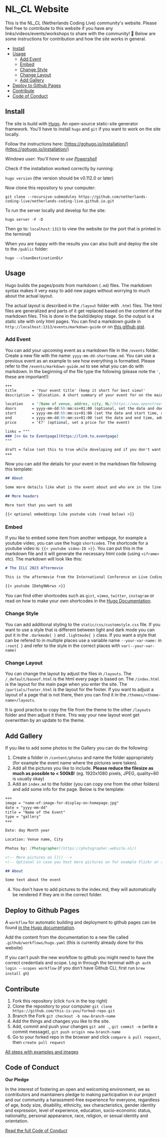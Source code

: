 # NL_CL Website

This is the NL_CL (Netherlands Coding Live) community's website. Please feel free to contribute to this website if you have any links/videos/events/workshops to share with the community! 🎉 Below are some instructions for contribution and how the site works in general.

- [Install](#install)
- [Usage](#usage)
	- [Add Event](#add-event)
	- [Embed](#embed)
	- [Change Style](#change-style)
	- [Change Layout](#change-layout)
	- [Add Gallery](#add-gallery)
- [Deploy to Github Pages](#deploy-to-github-pages)
- [Contribute](#contribute)
- [Code of Conduct](#code-of-conduct)

## Install

The site is build with [Hugo](https://gohugo.io/). An open-source static-site generator framework. You'll have to install `hugo` and `git` if you want to work on the site locally.

Follow the instructions here: [https://gohugo.io/installation/](https://gohugo.io/installation/)

*Windows user: You'll have to use [Powershell](https://learn.microsoft.com/en-us/powershell/scripting/install/installing-powershell-on-windows?view=powershell-7.4)*

Check if the installation worked correctly by running: 

`hugo version` (the version should be v0.112.0 or later)

Now clone this repository to your computer: 

`git clone --recursive-submodules https://github.com/netherlands-coding-live/netherlands-coding-live.github.io.git`

To run the server locally and develop for the site:

`hugo server -F -D`

Then go to: `localhost:1313` to view the website (or the port that is printed in the terminal)

When you are happy with the results you can also built and deploy the site to the `/public` folder:

`hugo --cleanDestinationDir`

## Usage

Hugo builds the pages/posts from markdown (`.md`) files. The markdown syntax makes it very easy to add new pages without worrying to much about the actual layout.

The actual layout is described in the `/layout` folder with `.html` files. The html files are generalized and parts of it get replaced based on the content of the markdown files. This is done in the build/deploy stage. So the output is a static site with only html pages. You can find a markdown guide in `http://localhost:1313/events/markdown-guide` or on [this github gist](https://gist.github.com/cuonggt/9b7d08a597b167299f0d#file-markdown_guide-md).

### Add Event

You can add your upcoming event as a markdown file in the `/events` folder. Create a new file with the name: `yyyy-mm-dd-shortname.md`. You can use a previous event as an example to see how everything is formatted. Please refer to the `/events/markdown-guide.md` to see what you can do with markdown. In the beginning of the file type the following (please note the `'`, these are important!):

```markdown
+++
title 		= 'Your event title' (keep it short for best view)'
description = '@location. A short summary of your event for on the main page.'

location 	= '[Name of venue, addres, city, NL](https://www.openstreetmap.org/maps/link/here)'
doors 	 	= yyyy-mm-dd:hh:mm:ss+01:00 (optional, set the date and door opening time, add the timezone with +01:00)
start 	 	= yyyy-mm-dd:hh:mm:ss+01:00 (set the date and start time, add the timezone with +01:00)
end 	 	= yyyy-mm-dd:hh:mm:ss+01:00 (set the date and end time, add the timezone with +01:00)
price 	 	= '€?' (optional, set a price for the event)

links = """
### [>> Go to Eventpage](https://link.to.eventpage)
"""

draft = false (set this to true while developing and if you don't want to publish yet)
+++
```

Now you can add the details for your event in the markdown file following this template:

```markdown
## About

Some more details like what is the event about and who are in the line-up

## More headers

More text that you want to add

{{< optional embeddings like youtube vids (read below) >}}
```

### Embed

If you like to embed some item from another webpage, for example a youtube video, you can use the hugo `shortcode`s. The shortcode for a youtube video is: `{{< youtube video-ID >}}`. You can put this in the markdown file and it will generate the necessary html code (using `<iframe>` etc). The markdown will look like this:

```markdown
# The ICLC 2023 Aftermovie

This is the aftermovie from the International Conference on Live Coding 2023 in Utrecht.

{{< youtube IDehg9Wbrws >}}
```

You can find other shortcodes such as `gist`, `vimeo`, `twitter`, `instagram` or read on how to make your own shortcodes in the [Hugo Documentation](https://gohugo.io/content-management/shortcodes/).

### Change Style

You can add additional styling to the `static/css/customstyle.css` file. If you want to use a style that is different between light and dark mode you can put it in the `.darkmode{ }` and `.lightmode{ }` class. If you want a style that can be refered to in multiple places use a variable name `--your-var-name:` in `:root{ }` and refer to the style in the correct places with `var(--your-var-name)`

### Change Layout

You can change the layout by adjust the files in `/layouts`. The `/_default/baseof.html` is the html every page is based on. The `/index.html` is the layout for the main page when you enter the site. The `/partials/footer.html` is the layout for the footer. If you want to adjust a layout of a page that is not there, then you can find it in the `/themes/<theme-name>/layouts`. 

It is good practice to copy the file from the theme to the other `/layouts` folder and then adjust it there. This way your new layout wont get overwritten by an update to the theme.

## Add Gallery

If you like to add some photos to the Gallery you can do the following:

1. Create a folder in `/content/photos` and name the folder appropriately (for example the event name where the pictures were taken).
2. Add all the pictures you like to include. **Please reduce the filesize as much as possible to < 500kB**! (eg. 1920x1080 pixels, JPEG, quality=80 is usually okay)
3. Add an `index.md` to the folder (you can copy one from the other folders) and add some info for the page. Below is the template:

```markdown
+++
image = "name-of-image-for-display-on-homepage.jpg"
date = "yyyy-mm-dd"
title = "Name of the Event"
type = "gallery"
+++

Date: day Month year

Location: Venue name, City

Photos by: [Photographer](https://photographer.website.nl/)

<!-- More pictures on []() -->
<!-- Optional in case you host more pictures on for example Flickr or some other place -->

## About

Some text about the event
```

4. You don't have to add pictures to the index.md, they will automatically be rendered if they are in the correct folder.

## Deploy to Github Pages

A `workflow` for automatic building and deployment to github pages can be found [in the Hugo documentation](https://gohugo.io/hosting-and-deployment/hosting-on-github/).

Add the content from the documentation to a new file called `.github/workflows/hugo.yaml` (this is currently already done for this website)

If you can't push the new workflow to github you might need to have the correct credentials and scope. Log in through the terminal with `gh auth login --scopes workflow` (if you don't have Github CLI, first run `brew install gh`)

## Contribute

1. Fork this repository (click `fork` in the top right)
2. Clone the repository to your computer `git clone https://github.com/this-is-you/forked-repo.git`
3. Branch the Fork `git checkout -b new-branch-name`
4. Add the things and changes you like to the site.
6. Add, commit and push your changes `git add .`, `git commit -m` (write a commit message), `git push origin new-branch-name`
7. Go to your forked repo in the browser and click `compare & pull request`, then `create pull request`

[All steps with examples and images](https://github.com/firstcontributions/first-contributions/blob/master/README.md)

## Code of Conduct

**Our Pledge**

In the interest of fostering an open and welcoming environment, we as contributors and maintainers pledge to making participation in our project and our community a harassment-free experience for everyone, regardless of age, body size, disability, ethnicity, sex characteristics, gender identity and expression, level of experience, education, socio-economic status, nationality, personal appearance, race, religion, or sexual identity and orientation.

[Read the full Code of Conduct](/CODE_OF_CONDUCT.md)
